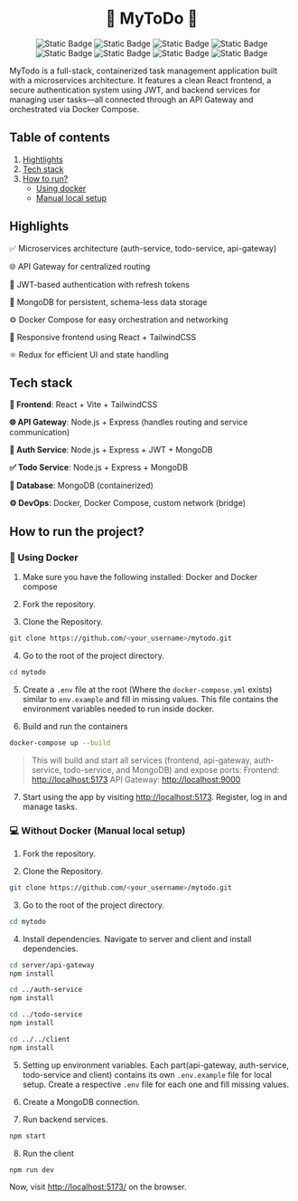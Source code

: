 <h1 align="center">🌟 MyToDo 🌟</h1>

<p align="center">
  <img alt="Static Badge" src="https://img.shields.io/badge/Node.js-darkgreen?style=for-the-badge">
  <img alt="Static Badge" src="https://img.shields.io/badge/Express.js-gray?style=for-the-badge">
  <img alt="Static Badge" src="https://img.shields.io/badge/MongoDB-lightgreen?style=for-the-badge">
  <img alt="Static Badge" src="https://img.shields.io/badge/React.js-darkblue?style=for-the-badge">
  <img alt="Static Badge" src="https://img.shields.io/badge/Redux-purple?style=for-the-badge">
  <img alt="Static Badge" src="https://img.shields.io/badge/Tailwind.css-white?style=for-the-badge">
  <img alt="Static Badge" src="https://img.shields.io/badge/Docker-blue?style=for-the-badge">
  <img alt="Static Badge" src="https://img.shields.io/badge/Docker%20Compose-hotpink?style=for-the-badge">
</p>

MyTodo is a full-stack, containerized task management application built with a microservices architecture. It features a clean React frontend, a secure authentication system using JWT, and backend services for managing user tasks—all connected through an API Gateway and orchestrated via Docker Compose.

## Table of contents

1. [Hightlights](#highlights)
2. [Tech stack](#tech-stack)
3. [How to run?](#how-to-run-the-project)
    -  [Using docker](#-using-docker)
    -  [Manual local setup](#-without-docker-manual-local-setup)
      
## Highlights

✅ Microservices architecture (auth-service, todo-service, api-gateway)

🌐 API Gateway for centralized routing

🔐 JWT-based authentication with refresh tokens

🧠 MongoDB for persistent, schema-less data storage

⚙️ Docker Compose for easy orchestration and networking

💅 Responsive frontend using React + TailwindCSS

⚛️ Redux for efficient UI and state handling


## Tech stack

**💅 Frontend**: React + Vite + TailwindCSS

**🌐 API Gateway**: Node.js + Express (handles routing and service communication)

**🔐 Auth Service**: Node.js + Express + JWT + MongoDB

**✅ Todo Service**: Node.js + Express + MongoDB

**🧠 Database**: MongoDB (containerized)

**⚙️ DevOps**: Docker, Docker Compose, custom network (bridge)


## How to run the project?

### 🐳 Using Docker

1. Make sure you have the following installed: Docker and Docker compose
   
2. Fork the repository.

3. Clone the Repository.

```bash
git clone https://github.com/<your_username>/mytodo.git
```

4. Go to the root of the project directory.

```bash
cd mytodo
```

5. Create a `.env` file at the root (Where the `docker-compose.yml` exists) similar to `env.example` and fill in missing values. This file contains the environment variables needed to run inside docker.

6. Build and run the containers

```bash
docker-compose up --build
```
> This will build and start all services (frontend, api-gateway, auth-service, todo-service, and MongoDB) and expose ports:
Frontend: [http://localhost:5173](http://localhost:5173)
API Gateway: [http://localhost:9000](http://localhost:9000)

7. Start using the app by visiting [http://localhost:5173](http://localhost:5173). Register, log in and manage tasks.

### 💻 Without Docker (Manual local setup)

1. Fork the repository.

2. Clone the Repository.

```bash
git clone https://github.com/<your_username>/mytodo.git
```

3. Go to the root of the project directory.

```bash
cd mytodo
```

4. Install dependencies. Navigate to server and client  and install dependencies.

```bash
cd server/api-gateway
npm install

cd ../auth-service
npm install

cd ../todo-service
npm install

cd ../../client
npm install
```

5. Setting up environment variables. Each part(api-gateway, auth-service, todo-service and client) contains its own `.env.example` file for local setup.  Create a respective `.env` file for each one and fill missing values.

6. Create a MongoDB connection.

7. Run backend services.

```bash
npm start
```
 
8. Run the client

```bash
npm run dev
```

Now, visit [http://localhost:5173/](http://localhost:5173/) on the browser.
